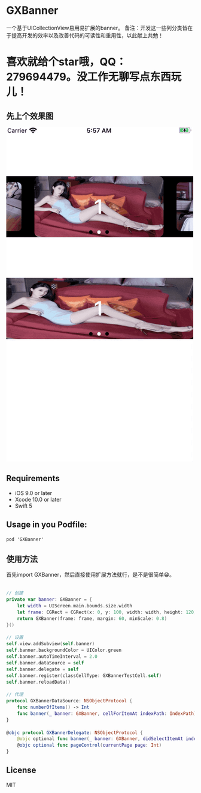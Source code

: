 # GXBanner
一个基于UICollectionView易用易扩展的banner。
备注：开发这一些列分类皆在于提高开发的效率以及改善代码的可读性和重用性，以此献上共勉！

# 喜欢就给个star哦，QQ：279694479。没工作无聊写点东西玩儿！

先上个效果图
--

![image](https://github.com/gsyhei/GXBanner/blob/master/GXBanner.gif)

Requirements
--
- iOS 9.0 or later
- Xcode 10.0 or later
- Swift 5

Usage in you Podfile:
--

```
pod 'GXBanner'
```

使用方法
--
首先import GXBanner，然后直接使用扩展方法就行，是不是很简单😁。

```swift

// 创建
private var banner: GXBanner = {
    let width = UIScreen.main.bounds.size.width
    let frame: CGRect = CGRect(x: 0, y: 100, width: width, height: 120)
    return GXBanner(frame: frame, margin: 60, minScale: 0.8)
}()

// 设置
self.view.addSubview(self.banner)
self.banner.backgroundColor = UIColor.green
self.banner.autoTimeInterval = 2.0
self.banner.dataSource = self
self.banner.delegate = self
self.banner.register(classCellType: GXBannerTestCell.self)
self.banner.reloadData()

// 代理
protocol GXBannerDataSource: NSObjectProtocol {
    func numberOfItems() -> Int
    func banner(_ banner: GXBanner, cellForItemAt indexPath: IndexPath) -> UICollectionViewCell
}

@objc protocol GXBannerDelegate: NSObjectProtocol {
    @objc optional func banner(_ banner: GXBanner, didSelectItemAt indexPath: IndexPath)
    @objc optional func pageControl(currentPage page: Int)
}

```

License
--
MIT
